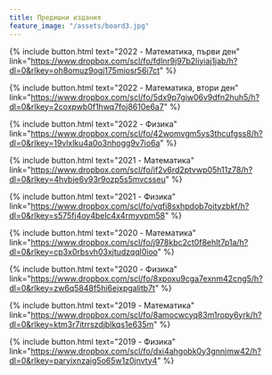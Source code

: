 ```yaml
---
title: Предишни издания
feature_image: "/assets/board3.jpg"
---
```


{% include button.html text="2022 - Математика, първи ден" link="https://www.dropbox.com/scl/fo/fdlnr9j97b2liyiaj1jab/h?dl=0&rlkey=oh8omuz9ogj175miosr56i7ct" %}

{% include button.html text="2022 - Математика, втори ден" link="https://www.dropbox.com/scl/fo/5dx9p7giw06v9dfn2huh5/h?dl=0&rlkey=2coxpwb0f1hwq7foj8610e6a7" %}

{% include button.html text="2022 - Физика" link="https://www.dropbox.com/scl/fo/42womvgm5ys3thcufgss8/h?dl=0&rlkey=19vlxlku4a0o3nhogg9v7io6a" %}

{% include button.html text="2021 - Математика" link="https://www.dropbox.com/scl/fo/if2v6rd2ptvwp05h11z78/h?dl=0&rlkey=4hvbje6y93r9ozp5s5mvcsseu" %}

{% include button.html text="2021 - Физика" link="https://www.dropbox.com/scl/fo/vqfi8sxhpdob7oityzbkf/h?dl=0&rlkey=s575fj4oy4belc4x4rmyvpm58" %}

{% include button.html text="2020 - Математика" link="https://www.dropbox.com/scl/fo/j978kbc2ct0f8ehlt7p1a/h?dl=0&rlkey=cp3x0rbsvh03xjtudzqql0ioo" %}

{% include button.html text="2020 - Физика" link="https://www.dropbox.com/scl/fo/8xpoxu9cga7exnm42cng5/h?dl=0&rlkey=zw6q5848f5hi6ejxpgalitb7t" %}

{% include button.html text="2019 - Математика" link="https://www.dropbox.com/scl/fo/8amocwcyq83m1ropy6yrk/h?dl=0&rlkey=ktm3r7itrrszdjblkqs1e635m" %}

{% include button.html text="2019 - Физика" link="https://www.dropbox.com/scl/fo/dxi4ahgobk0y3gnnjmw42/h?dl=0&rlkey=paryixnzaig5o65w1z0jnvty4" %}